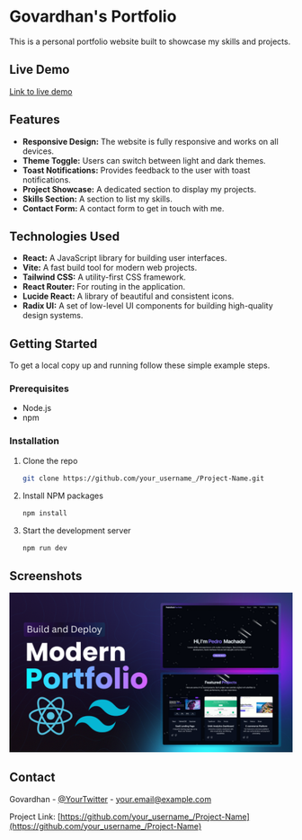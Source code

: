 # Govardhan's Portfolio

This is a personal portfolio website built to showcase my skills and projects.

## Live Demo

[Link to live demo](https://your-live-demo-link.com)

## Features

*   **Responsive Design:** The website is fully responsive and works on all devices.
*   **Theme Toggle:** Users can switch between light and dark themes.
*   **Toast Notifications:** Provides feedback to the user with toast notifications.
*   **Project Showcase:** A dedicated section to display my projects.
*   **Skills Section:** A section to list my skills.
*   **Contact Form:** A contact form to get in touch with me.

## Technologies Used

*   **React:** A JavaScript library for building user interfaces.
*   **Vite:** A fast build tool for modern web projects.
*   **Tailwind CSS:** A utility-first CSS framework.
*   **React Router:** For routing in the application.
*   **Lucide React:** A library of beautiful and consistent icons.
*   **Radix UI:** A set of low-level UI components for building high-quality design systems.

## Getting Started

To get a local copy up and running follow these simple example steps.

### Prerequisites

*   Node.js
*   npm

### Installation

1.  Clone the repo
    ```sh
    git clone https://github.com/your_username_/Project-Name.git
    ```
2.  Install NPM packages
    ```sh
    npm install
    ```
3.  Start the development server
    ```sh
    npm run dev
    ```

## Screenshots

![Screenshot of the project](./banner.png)

## Contact

Govardhan - [@YourTwitter](https://twitter.com/your_twitter) - your.email@example.com

Project Link: [https://github.com/your_username_/Project-Name](https://github.com/your_username_/Project-Name)
